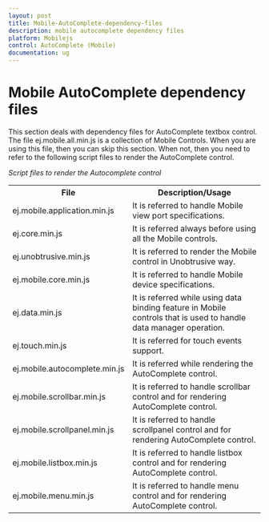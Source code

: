 ```yaml
---
layout: post
title: Mobile-AutoComplete-dependency-files
description: mobile autocomplete dependency files
platform: Mobilejs
control: AutoComplete (Mobile) 
documentation: ug
---
```


# Mobile AutoComplete dependency files

This section deals with dependency files for AutoComplete textbox control. The file ej.mobile.all.min.js is a collection of Mobile Controls. When you are using this file, then you can skip this section. When not, then you need to refer to the following script files to render the AutoComplete control.

_Script files to render the Autocomplete control_

<table>
<tr>
<th>
File</th><th>
Description/Usage</th></tr>
<tr>
<td>
ej.mobile.application.min.js</td><td>
It is referred to handle Mobile view port specifications.</td></tr>
<tr>
<td>
ej.core.min.js</td><td>
It is referred always before using all the Mobile controls.</td></tr>
<tr>
<td>
ej.unobtrusive.min.js</td><td>
It is referred to render the Mobile control in Unobtrusive way.</td></tr>
<tr>
<td>
ej.mobile.core.min.js</td><td>
It is referred to handle Mobile device specifications.</td></tr>
<tr>
<td>
ej.data.min.js</td><td>
It is referred while using data binding feature in Mobile controls that is used to handle data manager operation.</td></tr>
<tr>
<td>
ej.touch.min.js</td><td>
It is referred for touch events support.</td></tr>
<tr>
<td>
ej.mobile.autocomplete.min.js</td><td>
It is referred while rendering the AutoComplete control.</td></tr>
<tr>
<td>
ej.mobile.scrollbar.min.js</td><td>
It is referred to handle scrollbar control and for rendering AutoComplete control.</td></tr>
<tr>
<td>
ej.mobile.scrollpanel.min.js</td><td>
It is referred to handle scrollpanel control and for rendering AutoComplete control.</td></tr>
<tr>
<td>
ej.mobile.listbox.min.js</td><td>
It is referred to handle listbox control and for rendering AutoComplete control.</td></tr>
<tr>
<td>
ej.mobile.menu.min.js</td><td>
It is referred to handle menu control and for rendering AutoComplete control.</td></tr>
</table>


